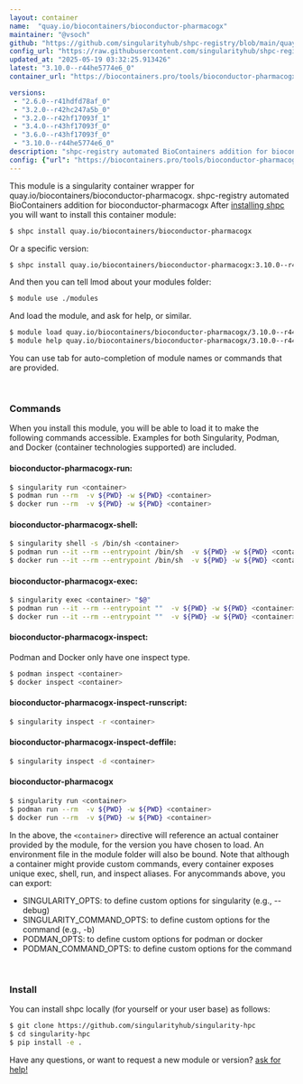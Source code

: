 ```yaml
---
layout: container
name:  "quay.io/biocontainers/bioconductor-pharmacogx"
maintainer: "@vsoch"
github: "https://github.com/singularityhub/shpc-registry/blob/main/quay.io/biocontainers/bioconductor-pharmacogx/container.yaml"
config_url: "https://raw.githubusercontent.com/singularityhub/shpc-registry/main/quay.io/biocontainers/bioconductor-pharmacogx/container.yaml"
updated_at: "2025-05-19 03:32:25.913426"
latest: "3.10.0--r44he5774e6_0"
container_url: "https://biocontainers.pro/tools/bioconductor-pharmacogx"

versions:
 - "2.6.0--r41hdfd78af_0"
 - "3.2.0--r42hc247a5b_0"
 - "3.2.0--r42hf17093f_1"
 - "3.4.0--r43hf17093f_0"
 - "3.6.0--r43hf17093f_0"
 - "3.10.0--r44he5774e6_0"
description: "shpc-registry automated BioContainers addition for bioconductor-pharmacogx"
config: {"url": "https://biocontainers.pro/tools/bioconductor-pharmacogx", "maintainer": "@vsoch", "description": "shpc-registry automated BioContainers addition for bioconductor-pharmacogx", "latest": {"3.10.0--r44he5774e6_0": "sha256:0483de80c0e6ae76315c8cad0f4c73888296a040aea40ae7cbe98504d9f30279"}, "tags": {"2.6.0--r41hdfd78af_0": "sha256:fde02b3ffff740a521e36be2aa59e97f608bbaf071e1cc2fa757546d3ea57fe2", "3.2.0--r42hc247a5b_0": "sha256:1b7f00f89ed1aff6c74a06a3f6879e93f9ad739474a54264805db8c25cce61dc", "3.2.0--r42hf17093f_1": "sha256:7147f61a0bf7db0c3b097b37fa61f1ea2364558abb750ec49a696eef0fe0b1a0", "3.4.0--r43hf17093f_0": "sha256:5b9d3a8d211fb34379c9fa4fb8e9504f1e33a1fd3b4647e0545361282860c1fc", "3.6.0--r43hf17093f_0": "sha256:cd7e24f242e4cbe33ddfc387d2b5d5841c5498b7c8cf5709221b03c7347345ea", "3.10.0--r44he5774e6_0": "sha256:0483de80c0e6ae76315c8cad0f4c73888296a040aea40ae7cbe98504d9f30279"}, "docker": "quay.io/biocontainers/bioconductor-pharmacogx"}
---
```


This module is a singularity container wrapper for quay.io/biocontainers/bioconductor-pharmacogx.
shpc-registry automated BioContainers addition for bioconductor-pharmacogx
After [installing shpc](#install) you will want to install this container module:


```bash
$ shpc install quay.io/biocontainers/bioconductor-pharmacogx
```

Or a specific version:

```bash
$ shpc install quay.io/biocontainers/bioconductor-pharmacogx:3.10.0--r44he5774e6_0
```

And then you can tell lmod about your modules folder:

```bash
$ module use ./modules
```

And load the module, and ask for help, or similar.

```bash
$ module load quay.io/biocontainers/bioconductor-pharmacogx/3.10.0--r44he5774e6_0
$ module help quay.io/biocontainers/bioconductor-pharmacogx/3.10.0--r44he5774e6_0
```

You can use tab for auto-completion of module names or commands that are provided.

<br>

### Commands

When you install this module, you will be able to load it to make the following commands accessible.
Examples for both Singularity, Podman, and Docker (container technologies supported) are included.

#### bioconductor-pharmacogx-run:

```bash
$ singularity run <container>
$ podman run --rm  -v ${PWD} -w ${PWD} <container>
$ docker run --rm  -v ${PWD} -w ${PWD} <container>
```

#### bioconductor-pharmacogx-shell:

```bash
$ singularity shell -s /bin/sh <container>
$ podman run --it --rm --entrypoint /bin/sh  -v ${PWD} -w ${PWD} <container>
$ docker run --it --rm --entrypoint /bin/sh  -v ${PWD} -w ${PWD} <container>
```

#### bioconductor-pharmacogx-exec:

```bash
$ singularity exec <container> "$@"
$ podman run --it --rm --entrypoint ""  -v ${PWD} -w ${PWD} <container> "$@"
$ docker run --it --rm --entrypoint ""  -v ${PWD} -w ${PWD} <container> "$@"
```

#### bioconductor-pharmacogx-inspect:

Podman and Docker only have one inspect type.

```bash
$ podman inspect <container>
$ docker inspect <container>
```

#### bioconductor-pharmacogx-inspect-runscript:

```bash
$ singularity inspect -r <container>
```

#### bioconductor-pharmacogx-inspect-deffile:

```bash
$ singularity inspect -d <container>
```



#### bioconductor-pharmacogx

```bash
$ singularity run <container>
$ podman run --rm  -v ${PWD} -w ${PWD} <container>
$ docker run --rm  -v ${PWD} -w ${PWD} <container>
```


In the above, the `<container>` directive will reference an actual container provided
by the module, for the version you have chosen to load. An environment file in the
module folder will also be bound. Note that although a container
might provide custom commands, every container exposes unique exec, shell, run, and
inspect aliases. For anycommands above, you can export:

 - SINGULARITY_OPTS: to define custom options for singularity (e.g., --debug)
 - SINGULARITY_COMMAND_OPTS: to define custom options for the command (e.g., -b)
 - PODMAN_OPTS: to define custom options for podman or docker
 - PODMAN_COMMAND_OPTS: to define custom options for the command

<br>

### Install

You can install shpc locally (for yourself or your user base) as follows:

```bash
$ git clone https://github.com/singularityhub/singularity-hpc
$ cd singularity-hpc
$ pip install -e .
```

Have any questions, or want to request a new module or version? [ask for help!](https://github.com/singularityhub/singularity-hpc/issues)